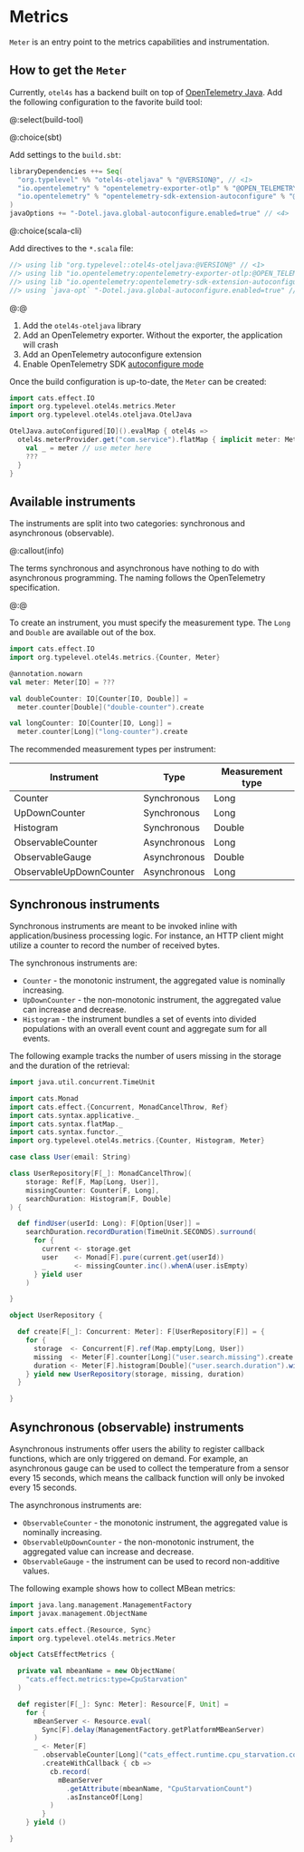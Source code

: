 # Metrics

`Meter` is an entry point to the metrics capabilities and instrumentation.

## How to get the `Meter`

Currently, `otel4s` has a backend built on top of [OpenTelemetry Java][opentelemetry-java].
Add the following configuration to the favorite build tool:

@:select(build-tool)

@:choice(sbt)

Add settings to the `build.sbt`:

```scala
libraryDependencies ++= Seq(
  "org.typelevel" %% "otel4s-oteljava" % "@VERSION@", // <1>
  "io.opentelemetry" % "opentelemetry-exporter-otlp" % "@OPEN_TELEMETRY_VERSION@" % Runtime, // <2>
  "io.opentelemetry" % "opentelemetry-sdk-extension-autoconfigure" % "@OPEN_TELEMETRY_VERSION@" % Runtime // <3>
)
javaOptions += "-Dotel.java.global-autoconfigure.enabled=true" // <4>
```

@:choice(scala-cli)

Add directives to the `*.scala` file:

```scala
//> using lib "org.typelevel::otel4s-oteljava:@VERSION@" // <1>
//> using lib "io.opentelemetry:opentelemetry-exporter-otlp:@OPEN_TELEMETRY_VERSION@" // <2>
//> using lib "io.opentelemetry:opentelemetry-sdk-extension-autoconfigure:@OPEN_TELEMETRY_VERSION@" // <3>
//> using `java-opt` "-Dotel.java.global-autoconfigure.enabled=true" // <4>
```

@:@

1. Add the `otel4s-oteljava` library
2. Add an OpenTelemetry exporter. Without the exporter, the application will crash
3. Add an OpenTelemetry autoconfigure extension
4. Enable OpenTelemetry SDK [autoconfigure mode][opentelemetry-java-autoconfigure]

Once the build configuration is up-to-date, the `Meter` can be created:

```scala mdoc:silent
import cats.effect.IO
import org.typelevel.otel4s.metrics.Meter
import org.typelevel.otel4s.oteljava.OtelJava

OtelJava.autoConfigured[IO]().evalMap { otel4s =>
  otel4s.meterProvider.get("com.service").flatMap { implicit meter: Meter[IO] =>
    val _ = meter // use meter here
    ???
  }
}
```

## Available instruments

The instruments are split into two categories: synchronous and asynchronous (observable).

@:callout(info)

The terms synchronous and asynchronous have nothing to do with
asynchronous programming. The naming follows the OpenTelemetry specification.

@:@

To create an instrument, you must specify the measurement type. The `Long` and `Double` are available out of the box.

```scala mdoc:compile-only
import cats.effect.IO
import org.typelevel.otel4s.metrics.{Counter, Meter}

@annotation.nowarn
val meter: Meter[IO] = ???

val doubleCounter: IO[Counter[IO, Double]] =
  meter.counter[Double]("double-counter").create

val longCounter: IO[Counter[IO, Long]] =
  meter.counter[Long]("long-counter").create
```

The recommended measurement types per instrument:

| Instrument              | Type         | Measurement type |
|-------------------------|--------------|------------------|
| Counter                 | Synchronous  | Long             |
| UpDownCounter           | Synchronous  | Long             |
| Histogram               | Synchronous  | Double           |
| ObservableCounter       | Asynchronous | Long             |
| ObservableGauge         | Asynchronous | Double           |
| ObservableUpDownCounter | Asynchronous | Long             |

## Synchronous instruments

Synchronous instruments  are meant to be invoked inline with application/business processing logic.
For instance, an HTTP client might utilize a counter to record the number of received bytes.

The synchronous instruments are:
- `Counter` - the monotonic instrument, the aggregated value is nominally increasing.
- `UpDownCounter` - the non-monotonic instrument, the aggregated value can increase and decrease.
- `Histogram` - the instrument bundles a set of events into divided populations with an overall 
  event count and aggregate sum for all events.

The following example tracks the number of users missing in the storage and the duration of the retrieval:

```scala mdoc:silent:reset
import java.util.concurrent.TimeUnit

import cats.Monad
import cats.effect.{Concurrent, MonadCancelThrow, Ref}
import cats.syntax.applicative._
import cats.syntax.flatMap._
import cats.syntax.functor._
import org.typelevel.otel4s.metrics.{Counter, Histogram, Meter}

case class User(email: String)

class UserRepository[F[_]: MonadCancelThrow](
    storage: Ref[F, Map[Long, User]],
    missingCounter: Counter[F, Long],
    searchDuration: Histogram[F, Double]
) {

  def findUser(userId: Long): F[Option[User]] =
    searchDuration.recordDuration(TimeUnit.SECONDS).surround(
      for {
        current <- storage.get
        user    <- Monad[F].pure(current.get(userId))
        _       <- missingCounter.inc().whenA(user.isEmpty)
      } yield user
    )

}

object UserRepository {

  def create[F[_]: Concurrent: Meter]: F[UserRepository[F]] = {
    for {
      storage  <- Concurrent[F].ref(Map.empty[Long, User])
      missing  <- Meter[F].counter[Long]("user.search.missing").create
      duration <- Meter[F].histogram[Double]("user.search.duration").withUnit("s").create
    } yield new UserRepository(storage, missing, duration)
  }

}
```

## Asynchronous (observable) instruments

Asynchronous instruments offer users the ability to register callback functions, 
which are only triggered on demand. 
For example, an asynchronous gauge can be used to collect the temperature
from a sensor every 15 seconds, which means the callback function will
only be invoked every 15 seconds.

The asynchronous instruments are:
- `ObservableCounter` - the monotonic instrument, the aggregated value is nominally increasing.
- `ObservableUpDownCounter` - the non-monotonic instrument, the aggregated value can increase and decrease.
- `ObservableGauge` - the instrument can be used to record non-additive values.

The following example shows how to collect MBean metrics:

```scala mdoc:silent:reset
import java.lang.management.ManagementFactory
import javax.management.ObjectName

import cats.effect.{Resource, Sync}
import org.typelevel.otel4s.metrics.Meter

object CatsEffectMetrics {

  private val mbeanName = new ObjectName(
    "cats.effect.metrics:type=CpuStarvation"
  )

  def register[F[_]: Sync: Meter]: Resource[F, Unit] =
    for {
      mBeanServer <- Resource.eval(
        Sync[F].delay(ManagementFactory.getPlatformMBeanServer)
      )
      _ <- Meter[F]
        .observableCounter[Long]("cats_effect.runtime.cpu_starvation.count")
        .createWithCallback { cb =>
          cb.record(
            mBeanServer
              .getAttribute(mbeanName, "CpuStarvationCount")
              .asInstanceOf[Long]
          )
        }
    } yield ()

}
```

[opentelemetry-java]: https://github.com/open-telemetry/opentelemetry-java
[opentelemetry-java-autoconfigure]: https://opentelemetry.io/docs/languages/java/configuration/